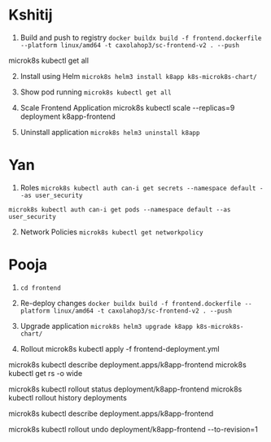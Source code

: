 # Kshitij

1) Build and push to registry
```docker buildx build -f frontend.dockerfile --platform linux/amd64 -t caxolahop3/sc-frontend-v2 . --push```

microk8s kubectl get all

2) Install using Helm
```microk8s helm3 install k8app k8s-microk8s-chart/```

3) Show pod running
```microk8s kubectl get all```

4) Scale Frontend Application
microk8s kubectl scale --replicas=9 deployment k8app-frontend

6) Uninstall application
```microk8s helm3 uninstall k8app```

# Yan

1) Roles
```microk8s kubectl auth can-i get secrets --namespace default --as user_security```

```microk8s kubectl auth can-i get pods --namespace default --as user_security```

2) Network Policies 
```microk8s kubectl get networkpolicy```

# Pooja


<!-- Show how you re-build the application after a source code change (1 point). Show how you upgrade the running application in two ways: deployment rollout (2 points) -->


1) ```cd frontend```

2) Re-deploy changes
```docker buildx build -f frontend.dockerfile --platform linux/amd64 -t caxolahop3/sc-frontend-v2 . --push```


3) Upgrade application
```microk8s helm3 upgrade k8app k8s-microk8s-chart/```

4) Rollout
microk8s kubectl apply -f frontend-deployment.yml

microk8s kubectl describe deployment.apps/k8app-frontend
microk8s kubectl get rs -o wide

microk8s kubectl rollout status deployment/k8app-frontend
microk8s kubectl rollout history deployments

microk8s kubectl describe deployment.apps/k8app-frontend

microk8s kubectl rollout undo deployment/k8app-frontend --to-revision=1
